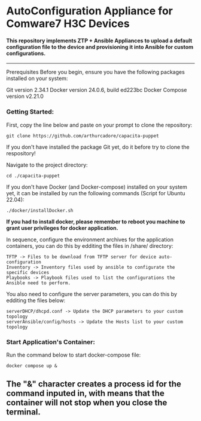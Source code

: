 # AutoConfiguration Appliance for Comware7 H3C Devices

#### This repository implements ZTP + Ansible Appliances to upload a default configuration file to the device and provisioning it into Ansible for custom configurations. 

---
Prerequisites Before you begin, ensure you have the following packages installed on your system:

Git version 2.34.1
Docker version 24.0.6, build ed223bc
Docker Compose version v2.21.0

### Getting Started: 

First, copy the line below and paste on your prompt to clone the repository:

```
git clone https://github.com/arthurcadore/capacita-puppet
```

If you don't have installed the package Git yet, do it before try to clone the respository!

Navigate to the project directory:

```
cd ./capacita-puppet
```

If you don't have Docker (and Docker-compose) installed on your system yet, it can be installed by run the following commands (Script for Ubuntu 22.04):

```
./docker/installDocker.sh
```

**If you had to install docker, please remember to reboot you machine to grant user privileges for docker application.**

In sequence, configure the environment archives for the application containers, you can do this by edditing the files in /share/ directory:
```
TFTP -> Files to be download from TFTP server for device auto-configuration
Inventory -> Inventory files used by ansible to configurate the specific devices
Playbooks -> Playbook files used to list the configurations the Ansible need to perform. 
```

You also need to configure the server parameters, you can do this by edditing the files below: 
```
serverDHCP/dhcpd.conf -> Update the DHCP parameters to your custom topology
serverAnsible/config/hosts -> Update the Hosts list to your custom topology
```

### Start Application's Container:

Run the command below to start docker-compose file:

```
docker compose up & 
```
The "&" character creates a process id for the command inputed in, with means that the container will not stop when you close the terminal.
---

